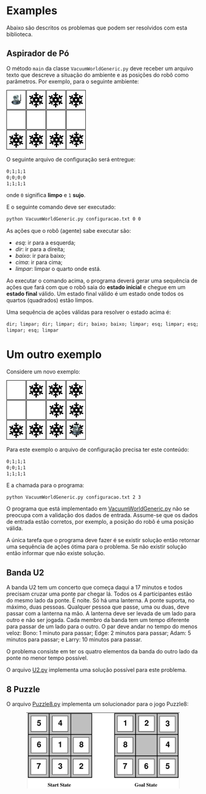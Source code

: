 # Examples

Abaixo são descritos os problemas que podem ser resolvidos com esta biblioteca.

## Aspirador de Pó

O método `main` da classe `VacuumWorldGeneric.py` deve receber um arquivo texto que descreve a situação do ambiente e as posições do robô como parâmetros. Por exemplo, para o seguinte ambiente: 

<img src="img/mundo_ex_1.png">

O seguinte arquivo de configuração será entregue: 

```text
0;1;1;1
0;0;0;0
1;1;1;1
```

onde `0` significa **limpo** e `1` **sujo**.

E o seguinte comando deve ser executado:

```bash
python VacuumWorldGeneric.py configuracao.txt 0 0
``` 

As ações que o robô (agente) sabe executar são: 

* *esq*: ir para a esquerda;
* *dir*: ir para a direita;
* *baixo*: ir para baixo;
* *cima*: ir para cima;
* *limpar*: limpar o quarto onde está.

Ao executar o comando acima, o programa deverá gerar uma sequência de ações que fará com que o robô saia do **estado inicial** e chegue em um **estado final** válido. Um estado final válido é um estado onde todos os quartos (quadrados) estão limpos. 

Uma sequência de ações válidas para resolver o estado acima é: 

```
dir; limpar; dir; limpar; dir; baixo; baixo; limpar; esq; limpar; esq; limpar; esq; limpar
```

# Um outro exemplo 

Considere um novo exemplo:

<img src="img/mundo_ex_2.png">

Para este exemplo o arquivo de configuração precisa ter este conteúdo:

```text
0;1;1;1
0;0;1;1
1;1;1;1
```

E a chamada para o programa: 

```bash
python VacuumWorldGeneric.py configuracao.txt 2 3
```

O programa que está implementado em [VacuumWorldGeneric.py](src/VacuumWorldGeneric.py) não se preocupa com a validação dos dados de entrada. Assume-se que os dados de entrada estão corretos, por exemplo, a posição do robô é uma posição válida. 

A única tarefa que o programa deve fazer é se existir solução então retornar uma sequência de ações ótima para o problema. Se não existir solução então informar que não existe solução.

## Banda U2

A banda U2 tem um concerto que começa daqui a 17 minutos e
  todos precisam cruzar uma ponte par chegar lá. Todos os 4
  participantes estão do mesmo lado da ponte. É noite. Só
  há uma lanterna. A ponte suporta, no máximo, duas
  pessoas. Qualquer pessoa que passe, uma ou duas, deve passar com a
  lanterna na mão. A lanterna deve ser levada de um lado para outro
  e não ser jogada. Cada membro da banda tem um tempo diferente
  para passar de um lado para o outro. O par deve andar no tempo do
  menos veloz: Bono: 1 minuto para passar; Edge: 2 minutos para
  passar; Adam: 5 minutos para passar; e Larry: 10 minutos para
  passar.

O problema consiste em ter os quatro elementos da banda do outro lado
da ponte no menor tempo possível.

O arquivo [U2.py](src/U2.py) implementa uma solução possível para este problema. 

## 8 Puzzle

O arquivo [Puzzle8.py](src/Puzzle8.py) implementa um solucionador para o jogo Puzzle8:

<p align="center">
<img src="img/fig03-04.png" alt="Grafo" width="400"/>
</p>